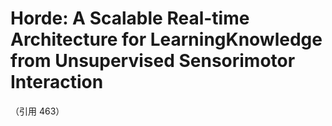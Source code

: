 # Horde: A Scalable Real-time Architecture for LearningKnowledge from Unsupervised Sensorimotor Interaction
（引用 463）